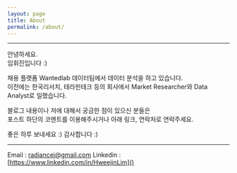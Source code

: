 ```yaml
---
layout: page
title: About
permalink: /about/
---
```


-----
안녕하세요.   
임휘진입니다 :)

채용 플랫폼 Wantedlab 데이터팀에서 데이터 분석을 하고 있습니다.  
이전에는 한국리서치, 테라핀테크 등의 회사에서 Market Researcher와 Data Analyst로 일했습니다. 

블로그 내용이나 저에 대해서 궁금한 점이 있으신 분들은  
포스트 하단의 코멘트를 이용해주시거나 아래 링크, 연락처로 연락주세요.

좋은 하루 보내세요 :)
감사합니다 :)

-----

Email : radiancej@gmail.com
Linkedin : [https://www.linkedin.com/in/HweejinLim]()


